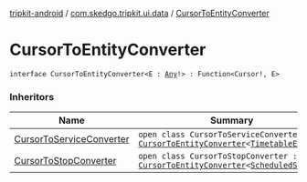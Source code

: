 [tripkit-android](../index.md) / [com.skedgo.tripkit.ui.data](index.md) / [CursorToEntityConverter](./-cursor-to-entity-converter.md)

# CursorToEntityConverter

`interface CursorToEntityConverter<E : `[`Any`](https://kotlinlang.org/api/latest/jvm/stdlib/kotlin/-any/index.html)`!> : Function<Cursor!, E>`

### Inheritors

| Name | Summary |
|---|---|
| [CursorToServiceConverter](-cursor-to-service-converter/index.md) | `open class CursorToServiceConverter : `[`CursorToEntityConverter`](./-cursor-to-entity-converter.md)`<`[`TimetableEntry`](../com.skedgo.tripkit.ui.model/-timetable-entry/index.md)`!>` |
| [CursorToStopConverter](-cursor-to-stop-converter/index.md) | `open class CursorToStopConverter : `[`CursorToEntityConverter`](./-cursor-to-entity-converter.md)`<`[`ScheduledStop`](../com.skedgo.android.common.model/-scheduled-stop/index.md)`!>` |
